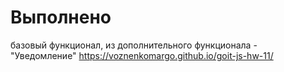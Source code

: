 # Выполнено
базовый функционал,
из дополнительного функционала - "Уведомление"
https://voznenkomargo.github.io/goit-js-hw-11/

